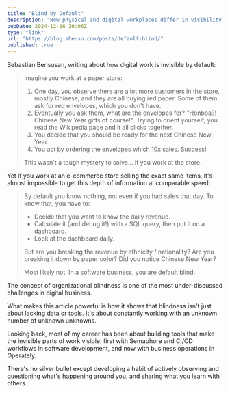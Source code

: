 ```yaml
---
title: "Blind by Default"
description: "How physical and digital workplaces differ in visibility, and why software teams are 'default blind' without the right tools and habits."
pubDate: 2024-12-16 16:06Z
type: "link"
url: "https://blog.sbensu.com/posts/default-blind/"
published: true
---
```


Sebastian Bensusan, writing about how digital work is invisible by default:

> Imagine you work at a paper store:
>
> 1. One day, you observe there are a lot more customers in the store, mostly Chinese, and they are all buying red paper. Some of them ask for red envelopes, which you don't have.
> 2. Eventually you ask them, what are the envelopes for? "Honboa?! Chinese New Year gifts of course!". Trying to orient yourself, you read the Wikipedia page and it all clicks together.
> 3. You decide that you should be ready for the next Chinese New Year.
> 4. You act by ordering the envelopes which 10x sales. Success!
>
> This wasn't a tough mystery to solve... if you work at the store.

Yet if you work at an e-commerce store selling the exact same items, it's almost impossible to get this depth of information at comparable speed:

> By default you know nothing, not even if you had sales that day. To know that, you have to:
>
> - Decide that you want to know the daily revenue.
> - Calculate it (and debug it!) with a SQL query, then put it on a dashboard.
> - Look at the dashboard daily.
>
> But are you breaking the revenue by ethnicity / nationality? Are you breaking it down by paper color? Did you notice Chinese New Year?
>
> Most likely not. In a software business, you are default blind.

The concept of organizational blindness is one of the most under-discussed challenges in digital business.

What makes this article powerful is how it shows that blindness isn't just about lacking data or tools. It's about constantly working with an unknown number of unknown unknowns.

Looking back, most of my career has been about building tools that make the invisible parts of work visible: first with Semaphore and CI/CD workflows in software development, and now with business operations in Operately.

There's no silver bullet except developing a habit of actively observing and questioning what's happening around you, and sharing what you learn with others.
